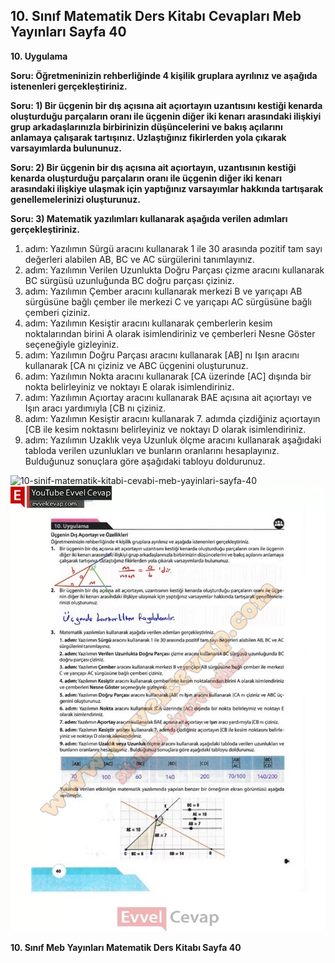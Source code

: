 ## 10. Sınıf Matematik Ders Kitabı Cevapları Meb Yayınları Sayfa 40

**10. Uygulama**

**Soru: Öğretmeninizin rehberliğinde 4 kişilik gruplara ayrılınız ve aşağıda istenenleri gerçekleştiriniz.**

**Soru: 1) Bir üçgenin bir dış açısına ait açıortayın uzantısını kestiği kenarda oluşturduğu parçaların oranı ile üçgenin diğer iki kenarı arasındaki ilişkiyi grup arkadaşlarınızla birbirinizin düşüncelerini ve bakış açılarını anlamaya çalışarak tartışınız. Uzlaştığınız fikirlerden yola çıkarak varsayımlarda bulununuz.**

**Soru: 2) Bir üçgenin bir dış açısına ait açıortayın, uzantısının kestiği kenarda oluşturduğu parçaların oranı ile üçgenin diğer iki kenarı arasındaki ilişkiye ulaşmak için yaptığınız varsayımlar hakkında tartışarak genellemelerinizi oluşturunuz.**

**Soru: 3) Matematik yazılımları kullanarak aşağıda verilen adımları gerçekleştiriniz.**

1. adım: Yazılımın Sürgü aracını kullanarak 1 ile 30 arasında pozitif tam sayı değerleri alabilen AB, BC ve AC sürgülerini tanımlayınız.  
 2. adım: Yazılımın Verilen Uzunlukta Doğru Parçası çizme aracını kullanarak BC sürgüsü uzunluğunda BC doğru parçası çiziniz.  
 3. adım: Yazılımın Çember aracını kullanarak merkezi B ve yarıçapı AB sürgüsüne bağlı çember ile merkezi C ve yarıçapı AC sürgüsüne bağlı çemberi çiziniz.  
 4. adım: Yazılımın Kesiştir aracını kullanarak çemberlerin kesim noktalarından birini A olarak isimlendiriniz ve çemberleri Nesne Göster seçeneğiyle gizleyiniz.  
 5. adım: Yazılımın Doğru Parçası aracını kullanarak [AB] nı Işın aracını kullanarak [CA nı çiziniz ve ABC üçgenini oluşturunuz.  
 6. adım: Yazılımın Nokta aracını kullanarak [CA üzerinde [AC] dışında bir nokta belirleyiniz ve noktayı E olarak isimlendiriniz.  
 7. adım: Yazılımın Açıortay aracını kullanarak BAE açısına ait açıortayı ve Işın aracı yardımıyla [CB nı çiziniz.  
 8. adım: Yazılımın Kesiştir aracını kullanarak 7. adımda çizdiğiniz açıortayın [CB ile kesim noktasını belirleyiniz ve noktayı D olarak isimlendiriniz.  
 9. adım: Yazılımın Uzaklık veya Uzunluk ölçme aracını kullanarak aşağıdaki tabloda verilen uzunlukları ve bunların oranlarını hesaplayınız. Bulduğunuz sonuçlara göre aşağıdaki tabloyu doldurunuz.

![10-sinif-matematik-kitabi-cevabi-meb-yayinlari-sayfa-40]()![10-sinif-matematik-kitabi-cevabi-meb-yayinlari-sayfa-40](./image1.webp)

**10. Sınıf Meb Yayınları Matematik Ders Kitabı Sayfa 40**